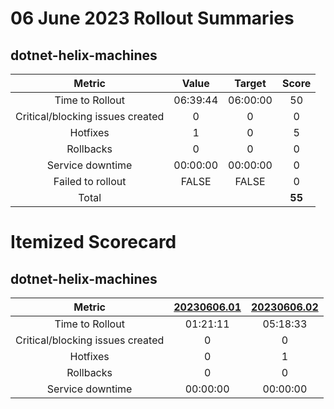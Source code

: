 # 06 June 2023 Rollout Summaries

## dotnet-helix-machines

|              Metric              |   Value  |  Target  |   Score   |
|:--------------------------------:|:--------:|:--------:|:---------:|
| Time to Rollout                  | 06:39:44 | 06:00:00 |     50     |
| Critical/blocking issues created |     0    |    0     |     0     |
| Hotfixes                         |     1    |    0     |     5     |
| Rollbacks                        |     0    |    0     |     0     |
| Service downtime                 | 00:00:00 | 00:00:00 |     0     |
| Failed to rollout                |   FALSE  |   FALSE  |     0     |
| Total                            |          |          |   **55**   |


# Itemized Scorecard

## dotnet-helix-machines

| Metric | [20230606.01](https://dev.azure.com/dnceng/7ea9116e-9fac-403d-b258-b31fcf1bb293/_build/results?buildId=2194897) | [20230606.02](https://dev.azure.com/dnceng/7ea9116e-9fac-403d-b258-b31fcf1bb293/_build/results?buildId=2194996) |
|:-----:|:-----:|:-----:|
| Time to Rollout | 01:21:11 | 05:18:33 |
| Critical/blocking issues created | 0 | 0 |
| Hotfixes | 0 | 1 |
| Rollbacks | 0 | 0 |
| Service downtime | 00:00:00 | 00:00:00 |

